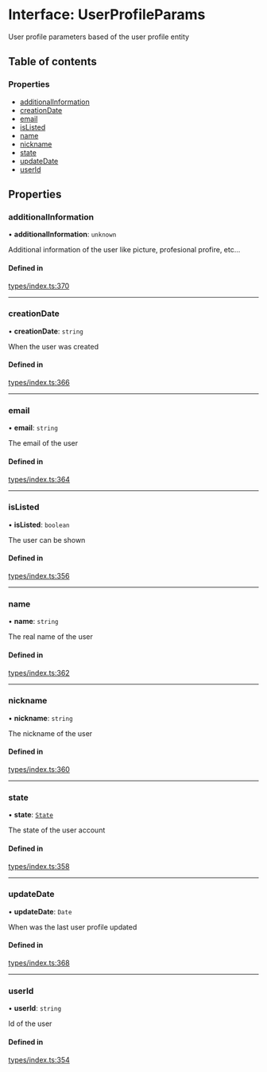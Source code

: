 # Interface: UserProfileParams

User profile parameters based of the user profile entity

## Table of contents

### Properties

- [additionalInformation](UserProfileParams.md#additionalinformation)
- [creationDate](UserProfileParams.md#creationdate)
- [email](UserProfileParams.md#email)
- [isListed](UserProfileParams.md#islisted)
- [name](UserProfileParams.md#name)
- [nickname](UserProfileParams.md#nickname)
- [state](UserProfileParams.md#state)
- [updateDate](UserProfileParams.md#updatedate)
- [userId](UserProfileParams.md#userid)

## Properties

### additionalInformation

• **additionalInformation**: `unknown`

Additional information of the user like picture, profesional profire, etc...

#### Defined in

[types/index.ts:370](https://github.com/nevermined-io/react-components/blob/bf4c5d9/catalog/src/types/index.ts#L370)

___

### creationDate

• **creationDate**: `string`

When the user was created

#### Defined in

[types/index.ts:366](https://github.com/nevermined-io/react-components/blob/bf4c5d9/catalog/src/types/index.ts#L366)

___

### email

• **email**: `string`

The email of the user

#### Defined in

[types/index.ts:364](https://github.com/nevermined-io/react-components/blob/bf4c5d9/catalog/src/types/index.ts#L364)

___

### isListed

• **isListed**: `boolean`

The user can be shown

#### Defined in

[types/index.ts:356](https://github.com/nevermined-io/react-components/blob/bf4c5d9/catalog/src/types/index.ts#L356)

___

### name

• **name**: `string`

The real name of the user

#### Defined in

[types/index.ts:362](https://github.com/nevermined-io/react-components/blob/bf4c5d9/catalog/src/types/index.ts#L362)

___

### nickname

• **nickname**: `string`

The nickname of the user

#### Defined in

[types/index.ts:360](https://github.com/nevermined-io/react-components/blob/bf4c5d9/catalog/src/types/index.ts#L360)

___

### state

• **state**: [`State`](../enums/State.md)

The state of the user account

#### Defined in

[types/index.ts:358](https://github.com/nevermined-io/react-components/blob/bf4c5d9/catalog/src/types/index.ts#L358)

___

### updateDate

• **updateDate**: `Date`

When was the last user profile updated

#### Defined in

[types/index.ts:368](https://github.com/nevermined-io/react-components/blob/bf4c5d9/catalog/src/types/index.ts#L368)

___

### userId

• **userId**: `string`

Id of the user

#### Defined in

[types/index.ts:354](https://github.com/nevermined-io/react-components/blob/bf4c5d9/catalog/src/types/index.ts#L354)
